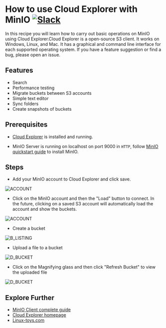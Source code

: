 # How to use Cloud Explorer with MinIO [![Slack](https://slack.min.io/slack?type=svg)](https://slack.min.io)

In this recipe you will learn how to carry out basic operations on MinIO using Cloud Explorer.Cloud Explorer is a open-source S3 client. It works on Windows, Linux, and Mac. It has a graphical and command line interface for each supported operating system. If you have a feature suggestion or find a bug, please open an issue.

## Features

* Search
* Performance testing
* Migrate buckets between S3 accounts
* Simple text editor
* Sync folders
* Create snapshots of buckets

## Prerequisites

- [Cloud Explorer](https://github.com/rusher81572/cloudExplorer) is installed and running.

- MinIO Server is running on localhost on port 9000 in `HTTP`, follow [MinIO quickstart guide](https://docs.min.io/docs/minio-quickstart-guide) to install MinIO.


## Steps

- Add your MinIO account to Cloud Explorer and click save.

![ACCOUNT](https://raw.githubusercontent.com/minio/cookbook/master/docs/screenshots/cloudexplorer/cloudexplorer-1.png)

- Click on the MinIO account and then the "Load" button to connect. In the future, clicking on a saved S3 account will automatically load the account and show the buckets.

![ACCOUNT](https://raw.githubusercontent.com/minio/cookbook/master/docs/screenshots/cloudexplorer/cloudexplorer-2.png)

- Create a bucket

![B_LISTING](https://raw.githubusercontent.com/minio/cookbook/master/docs/screenshots/cloudexplorer/cloudexplorer-3.png)

- Upload a file to a bucket

![D_BUCKET](https://raw.githubusercontent.com/minio/cookbook/master/docs/screenshots/cloudexplorer/cloudexplorer-4.png)

- Click on the Magnifying glass and then click "Refresh Bucket" to view the uploaded file

![D_BUCKET](https://raw.githubusercontent.com/minio/cookbook/master/docs/screenshots/cloudexplorer/cloudexplorer-6.png)


## Explore Further

- [MinIO Client complete guide](https://docs.min.io/docs/minio-client-complete-guide)
- [Cloud Explorer homepage](https://github.com/rusher81572/cloudExplorer)
- [Linux-toys.com](https://www.linux-toys.com/?page_id=211)
